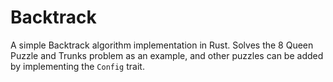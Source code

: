 # Backtrack
A simple Backtrack algorithm implementation in Rust.
Solves the 8 Queen Puzzle and Trunks problem as an example, and other puzzles can be added by
implementing the `Config` trait.
